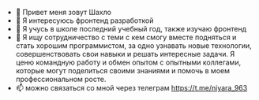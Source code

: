 - 👋 Привет меня зовут Шахло
- 👀 Я интересуюсь фронтенд разработкой
- 🌱 Я учусь в школе последний учебный год, также изучаю фронтенд
- 💞️ Я ищу сотрудничество с теми с кем смогу вместе подняться и стать хорошим программистом, за одно узнавать новые 
технологии, совершенствовать свои навыки и решать интересные задачи. Я ценю командную работу и обмен опытом с опытными коллегами, которые могут поделиться своими знаниями и помочь в моем профессиональном росте.
- 📫 можно связаться со мной через телеграм https://t.me/niyara_963


<!---
MamatovaShahlo963/MamatovaShahlo963 is a ✨ special ✨ repository because its `README.md` (this file) appears on your GitHub profile.
You can click the Preview link to take a look at your changes.
--->
